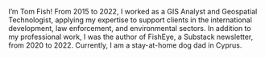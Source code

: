 I’m Tom Fish! From 2015 to 2022, I worked as a GIS Analyst and Geospatial Technologist, applying my expertise to support clients in the international development, law enforcement, and environmental sectors. In addition to my professional work, I was the author of FishEye, a Substack newsletter, from 2020 to 2022. Currently, I am a stay-at-home dog dad in Cyprus.

